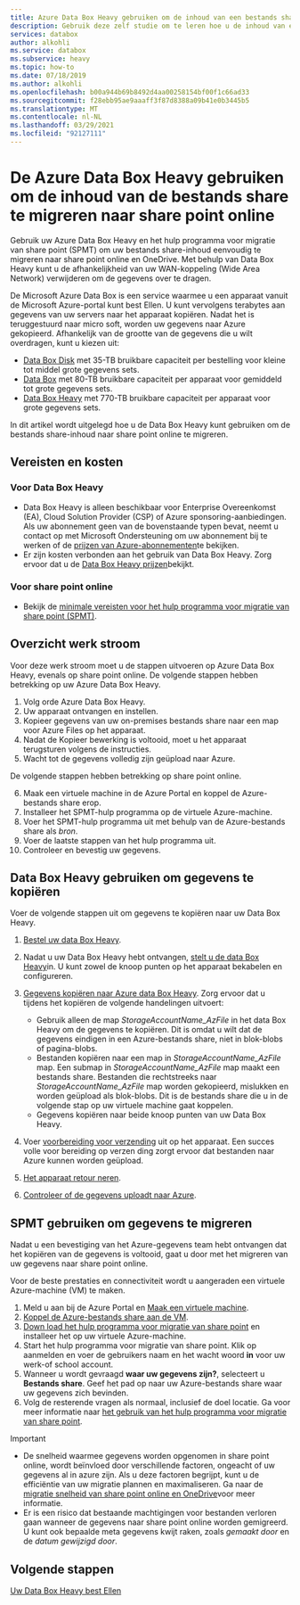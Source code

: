 ```yaml
---
title: Azure Data Box Heavy gebruiken om de inhoud van een bestands share naar share point online te verplaatsen
description: Gebruik deze zelf studie om te leren hoe u de inhoud van een bestands share naar share point online kunt migreren met behulp van uw Azure Data Box Heavy
services: databox
author: alkohli
ms.service: databox
ms.subservice: heavy
ms.topic: how-to
ms.date: 07/18/2019
ms.author: alkohli
ms.openlocfilehash: b00a944b69b8492d4aa00258154bf00f1c66ad33
ms.sourcegitcommit: f28ebb95ae9aaaff3f87d8388a09b41e0b3445b5
ms.translationtype: MT
ms.contentlocale: nl-NL
ms.lasthandoff: 03/29/2021
ms.locfileid: "92127111"
---
```

# <a name="use-the-azure-data-box-heavy-to-migrate-your-file-share-content-to-sharepoint-online"></a>De Azure Data Box Heavy gebruiken om de inhoud van de bestands share te migreren naar share point online

Gebruik uw Azure Data Box Heavy en het hulp programma voor migratie van share point (SPMT) om uw bestands share-inhoud eenvoudig te migreren naar share point online en OneDrive. Met behulp van Data Box Heavy kunt u de afhankelijkheid van uw WAN-koppeling (Wide Area Network) verwijderen om de gegevens over te dragen.

De Microsoft Azure Data Box is een service waarmee u een apparaat vanuit de Microsoft Azure-portal kunt best Ellen. U kunt vervolgens terabytes aan gegevens van uw servers naar het apparaat kopiëren. Nadat het is teruggestuurd naar micro soft, worden uw gegevens naar Azure gekopieerd. Afhankelijk van de grootte van de gegevens die u wilt overdragen, kunt u kiezen uit:

- [Data Box Disk](./data-box-disk-overview.md) met 35-TB bruikbare capaciteit per bestelling voor kleine tot middel grote gegevens sets.
- [Data Box](./data-box-overview.md) met 80-TB bruikbare capaciteit per apparaat voor gemiddeld tot grote gegevens sets.
- [Data Box Heavy](./data-box-heavy-overview.md) met 770-TB bruikbare capaciteit per apparaat voor grote gegevens sets.

In dit artikel wordt uitgelegd hoe u de Data Box Heavy kunt gebruiken om de bestands share-inhoud naar share point online te migreren.

## <a name="requirements-and-costs"></a>Vereisten en kosten

### <a name="for-data-box-heavy"></a>Voor Data Box Heavy

- Data Box Heavy is alleen beschikbaar voor Enterprise Overeenkomst (EA), Cloud Solution Provider (CSP) of Azure sponsoring-aanbiedingen. Als uw abonnement geen van de bovenstaande typen bevat, neemt u contact op met Microsoft Ondersteuning om uw abonnement bij te werken of de [prijzen van Azure-abonnementen](https://azure.microsoft.com/pricing/)te bekijken.
- Er zijn kosten verbonden aan het gebruik van Data Box Heavy. Zorg ervoor dat u de [Data Box Heavy prijzen](https://azure.microsoft.com/pricing/details/databox/heavy/)bekijkt.


### <a name="for-sharepoint-online"></a>Voor share point online

- Bekijk de [minimale vereisten voor het hulp programma voor migratie van share point (SPMT)](/sharepointmigration/how-to-use-the-sharepoint-migration-tool).

## <a name="workflow-overview"></a>Overzicht werk stroom

Voor deze werk stroom moet u de stappen uitvoeren op Azure Data Box Heavy, evenals op share point online.
De volgende stappen hebben betrekking op uw Azure Data Box Heavy.

1. Volg orde Azure Data Box Heavy.
2. Uw apparaat ontvangen en instellen.
3. Kopieer gegevens van uw on-premises bestands share naar een map voor Azure Files op het apparaat.
4. Nadat de Kopieer bewerking is voltooid, moet u het apparaat terugsturen volgens de instructies.
5. Wacht tot de gegevens volledig zijn geüpload naar Azure.

De volgende stappen hebben betrekking op share point online.

6. Maak een virtuele machine in de Azure Portal en koppel de Azure-bestands share erop.
7. Installeer het SPMT-hulp programma op de virtuele Azure-machine.
8. Voer het SPMT-hulp programma uit met behulp van de Azure-bestands share als *bron*.
9. Voer de laatste stappen van het hulp programma uit.
10. Controleer en bevestig uw gegevens.

## <a name="use-data-box-heavy-to-copy-data"></a>Data Box Heavy gebruiken om gegevens te kopiëren

Voer de volgende stappen uit om gegevens te kopiëren naar uw Data Box Heavy.

1. [Bestel uw data Box Heavy](data-box-heavy-deploy-ordered.md).
2. Nadat u uw Data Box Heavy hebt ontvangen, [stelt u de data Box Heavy](data-box-heavy-deploy-set-up.md)in. U kunt zowel de knoop punten op het apparaat bekabelen en configureren.
3. [Gegevens kopiëren naar Azure data Box Heavy](data-box-heavy-deploy-copy-data.md). Zorg ervoor dat u tijdens het kopiëren de volgende handelingen uitvoert:

    - Gebruik alleen de map *StorageAccountName_AzFile* in het data Box Heavy om de gegevens te kopiëren. Dit is omdat u wilt dat de gegevens eindigen in een Azure-bestands share, niet in blok-blobs of pagina-blobs.
    - Bestanden kopiëren naar een map in *StorageAccountName_AzFile* map. Een submap in *StorageAccountName_AzFile* map maakt een bestands share. Bestanden die rechtstreeks naar *StorageAccountName_AzFile* map worden gekopieerd, mislukken en worden geüpload als blok-blobs. Dit is de bestands share die u in de volgende stap op uw virtuele machine gaat koppelen.
    - Gegevens kopiëren naar beide knoop punten van uw Data Box Heavy.
3. Voer [voorbereiding voor verzending](data-box-heavy-deploy-picked-up.md#prepare-to-ship) uit op het apparaat. Een succes volle voor bereiding op verzen ding zorgt ervoor dat bestanden naar Azure kunnen worden geüpload.
4. [Het apparaat retour neren](data-box-heavy-deploy-picked-up.md#ship-data-box-heavy-back).
5. [Controleer of de gegevens uploadt naar Azure](data-box-heavy-deploy-picked-up.md#verify-data-upload-to-azure).

## <a name="use-spmt-to-migrate-data"></a>SPMT gebruiken om gegevens te migreren

Nadat u een bevestiging van het Azure-gegevens team hebt ontvangen dat het kopiëren van de gegevens is voltooid, gaat u door met het migreren van uw gegevens naar share point online.

Voor de beste prestaties en connectiviteit wordt u aangeraden een virtuele Azure-machine (VM) te maken.

1. Meld u aan bij de Azure Portal en [Maak een virtuele machine](../virtual-machines/windows/quick-create-portal.md).
2. [Koppel de Azure-bestands share aan de VM](../storage/files/storage-how-to-use-files-windows.md#mount-the-azure-file-share-with-file-explorer).
3. [Down load het hulp programma voor migratie van share point](https://spmtreleasescus.blob.core.windows.net/install/default.htm) en installeer het op uw virtuele Azure-machine.
4. Start het hulp programma voor migratie van share point. Klik op aanmelden en voer de gebruikers naam en het wacht woord **in** voor uw werk-of school account.
5. Wanneer u wordt gevraagd **waar uw gegevens zijn?**, selecteert u **Bestands share**. Geef het pad op naar uw Azure-bestands share waar uw gegevens zich bevinden.
6. Volg de resterende vragen als normaal, inclusief de doel locatie. Ga voor meer informatie naar [het gebruik van het hulp programma voor migratie van share point](/sharepointmigration/how-to-use-the-sharepoint-migration-tool).

> [!IMPORTANT]
> - De snelheid waarmee gegevens worden opgenomen in share point online, wordt beïnvloed door verschillende factoren, ongeacht of uw gegevens al in azure zijn. Als u deze factoren begrijpt, kunt u de efficiëntie van uw migratie plannen en maximaliseren.  Ga naar de [migratie snelheid van share point online en OneDrive](/sharepointmigration/sharepoint-online-and-onedrive-migration-speed)voor meer informatie.
> - Er is een risico dat bestaande machtigingen voor bestanden verloren gaan wanneer de gegevens naar share point online worden gemigreerd. U kunt ook bepaalde meta gegevens kwijt raken, zoals *gemaakt door* en de *datum gewijzigd door*.

## <a name="next-steps"></a>Volgende stappen

[Uw Data Box Heavy best Ellen](./data-box-heavy-deploy-ordered.md)
